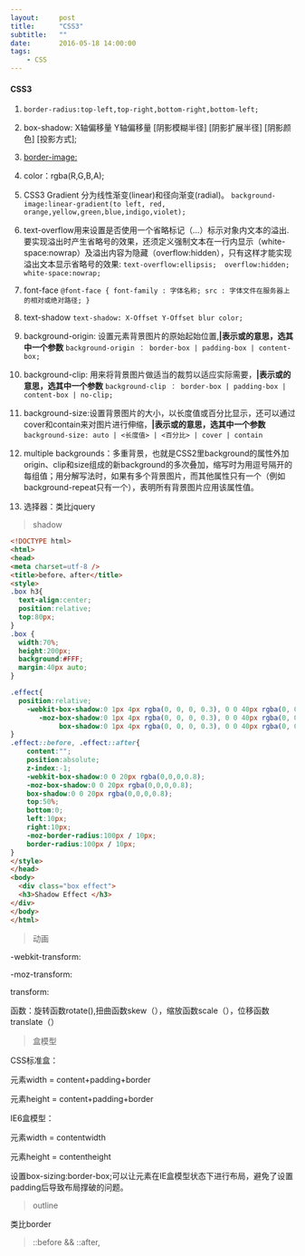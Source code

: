 ```yaml
---
layout:     post
title:      "CSS3"
subtitle:   ""
date:       2016-05-18 14:00:00
tags:
    - CSS
---
```

#### CSS3

1. `border-radius:top-left,top-right,bottom-right,bottom-left;`

2. box-shadow: X轴偏移量 Y轴偏移量 [阴影模糊半径] [阴影扩展半径] [阴影颜色] [投影方式];


3. [border-image:](http://img.mukewang.com/52e2201a0001b1e004720260.jpg)

4. color：rgba(R,G,B,A);

5. CSS3 Gradient 分为线性渐变(linear)和径向渐变(radial)。
`
background-image:linear-gradient(to left, red, orange,yellow,green,blue,indigo,violet);
`
6. text-overflow用来设置是否使用一个省略标记（...）标示对象内文本的溢出.要实现溢出时产生省略号的效果，还须定义强制文本在一行内显示（white-space:nowrap）及溢出内容为隐藏（overflow:hidden），只有这样才能实现溢出文本显示省略号的效果:
`text-overflow:ellipsis; 
overflow:hidden; 
white-space:nowrap; `
7. font-face
`@font-face {
    font-family : 字体名称;
    src : 字体文件在服务器上的相对或绝对路径;
}`
8. text-shadow
`text-shadow: X-Offset Y-Offset blur color;`

9. background-origin:
设置元素背景图片的原始起始位置,**|表示或的意思，选其中一个参数**
`background-origin ： border-box | padding-box | content-box;`
10. background-clip:
用来将背景图片做适当的裁剪以适应实际需要，**|表示或的意思，选其中一个参数**
`background-clip ： border-box | padding-box | content-box | no-clip;`
11. background-size:设置背景图片的大小，以长度值或百分比显示，还可以通过cover和contain来对图片进行伸缩，**|表示或的意思，选其中一个参数**
`background-size: auto | <长度值> | <百分比> | cover | contain`

12. multiple backgrounds：多重背景，也就是CSS2里background的属性外加origin、clip和size组成的新background的多次叠加，缩写时为用逗号隔开的每组值；用分解写法时，如果有多个背景图片，而其他属性只有一个（例如background-repeat只有一个），表明所有背景图片应用该属性值。

13. 选择器：类比jquery

> shadow

```html
<!DOCTYPE html>
<html>
<head>
<meta charset=utf-8 />
<title>before、after</title>
<style>
.box h3{
  text-align:center;
  position:relative;
  top:80px;
}
.box {
  width:70%;
  height:200px;
  background:#FFF;
  margin:40px auto;
}

.effect{
  position:relative;       
    -webkit-box-shadow:0 1px 4px rgba(0, 0, 0, 0.3), 0 0 40px rgba(0, 0, 0, 0.1) inset;
	   -moz-box-shadow:0 1px 4px rgba(0, 0, 0, 0.3), 0 0 40px rgba(0, 0, 0, 0.1) inset;
			box-shadow:0 1px 4px rgba(0, 0, 0, 0.3), 0 0 40px rgba(0, 0, 0, 0.1) inset;
}
.effect::before, .effect::after{
    content:"";
	position:absolute; 
	z-index:-1;
	-webkit-box-shadow:0 0 20px rgba(0,0,0,0.8);
	-moz-box-shadow:0 0 20px rgba(0,0,0,0.8);
	box-shadow:0 0 20px rgba(0,0,0,0.8);
	top:50%;
	bottom:0;
	left:10px;
	right:10px;
	-moz-border-radius:100px / 10px;
	border-radius:100px / 10px;
}
</style>
</head>
<body>
  <div class="box effect">
  <h3>Shadow Effect </h3>
</div>
</body>
</html>
```

> 动画

-webkit-transform:

  -moz-transform:

  transform:

函数：旋转函数rotate(),扭曲函数skew（），缩放函数scale（），位移函数translate（）

> 盒模型
> 

CSS标准盒：

元素width = content+padding+border


元素height = content+padding+border

IE6盒模型：

元素width = contentwidth

元素height = contentheight

设置box-sizing:border-box;可以让元素在IE盒模型状态下进行布局，避免了设置padding后导致布局撑破的问题。

> outline

类比border


> ::before && ::after,